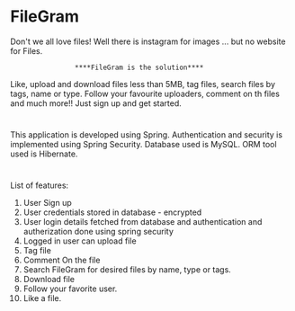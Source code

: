 # FileGram
Don't we all love files! Well there is instagram for images ... but no website for Files. 

                    ****FileGram is the solution**** 

Like, upload and download files less than 5MB, tag files, search files by tags, name or type.
Follow your favourite uploaders, comment on th files and much more!! Just sign up and get started.
#
This application is developed using Spring. 
Authentication and security is implemented using Spring Security.
Database used is MySQL.
ORM tool used is Hibernate.
#
List of features:
1. User Sign up
2. User credentials stored in database - encrypted
3. User login details fetched from database and authentication and autherization done using spring security
4. Logged in user can upload file
5. Tag file
6. Comment On the file
7. Search FileGram for desired files by name, type or tags.
8. Download file
9. Follow your favorite user.
10. Like a file.
